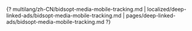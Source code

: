 {? multilang/zh-CN/bidsopt-media-mobile-tracking.md | localized/deep-linked-ads/bidsopt-media-mobile-tracking.md | pages/deep-linked-ads/bidsopt-media-mobile-tracking.md ?}
